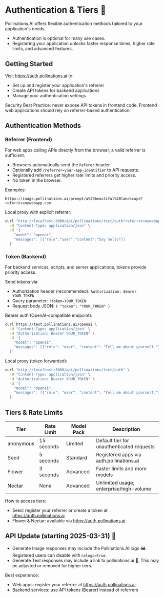 # Authentication & Tiers 🔑

Pollinations.AI offers flexible authentication methods tailored to your application's needs.

- Authentication is optional for many use cases.
- Registering your application unlocks faster response times, higher rate limits, and advanced features.

## Getting Started

Visit https://auth.pollinations.ai to:

- Set up and register your application's referrer
- Create API tokens for backend applications
- Manage your authentication settings

Security Best Practice: never expose API tokens in frontend code. Frontend web applications should rely on referrer-based authentication.

## Authentication Methods

### Referrer (Frontend)

For web apps calling APIs directly from the browser, a valid referrer is sufficient.

- Browsers automatically send the `Referer` header.
- Optionally add `?referrer=your-app-identifier` to API requests.
- Registered referrers get higher rate limits and priority access.
- No token in the browser.

Examples:

```text
https://image.pollinations.ai/prompt/a%20beautiful%20landscape?referrer=mywebapp.com
```

Local proxy with explicit referrer:

```bash
curl "http://localhost:3000/api/pollinations/text/auth?referrer=mywebapp.com" \
  -H "Content-Type: application/json" \
  -d '{
    "model": "openai",
    "messages": [{"role":"user","content":"Say hello"}]
  }'
```

### Token (Backend)

For backend services, scripts, and server applications, tokens provide priority access.

Send tokens via:

- Authorization header (recommended): `Authorization: Bearer YOUR_TOKEN`
- Query parameter: `?token=YOUR_TOKEN`
- Request body JSON: `{ "token": "YOUR_TOKEN" }`

Bearer auth (OpenAI-compatible endpoint):

```bash
curl https://text.pollinations.ai/openai \
  -H "Content-Type: application/json" \
  -H "Authorization: Bearer YOUR_TOKEN" \
  -d '{
    "model": "openai",
    "messages": [{"role": "user", "content": "Tell me about yourself."}]
  }'
```

Local proxy (token forwarded):

```bash
curl "http://localhost:3000/api/pollinations/text/auth" \
  -H "Content-Type: application/json" \
  -H "Authorization: Bearer YOUR_TOKEN" \
  -d '{
    "model": "openai",
    "messages": [{"role": "user", "content": "Tell me about yourself."}]
  }'
```

## Tiers & Rate Limits

| Tier      | Rate Limit | Model Pack | Description |
|-----------|------------|------------|-------------|
| anonymous | 15 seconds | Limited    | Default tier for unauthenticated requests |
| Seed      | 5 seconds  | Standard   | Registered apps via auth.pollinations.ai |
| Flower    | 3 seconds  | Advanced   | Faster limits and more models |
| Nectar    | None       | Advanced   | Unlimited usage; enterprise/high-volume |

How to access tiers:

- Seed: register your referrer or create a token at https://auth.pollinations.ai
- Flower & Nectar: available via https://auth.pollinations.ai

## API Update (starting 2025-03-31) 📅

- Generate Image responses may include the Pollinations.AI logo 🖼️. Registered users can disable with `nologo=true`.
- Generate Text responses may include a link to pollinations.ai 🔗. This may be adjusted or removed for higher tiers.

Best experience:

- Web apps: register your referrer at https://auth.pollinations.ai
- Backend services: use API tokens (Bearer) instead of referrers
